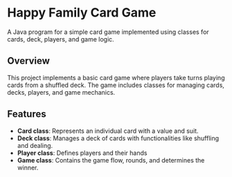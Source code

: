 # Happy Family Card Game 
A Java program for a simple card game implemented using classes for cards, deck, players, and game logic.
## Overview 
This project implements a basic card game where players take turns playing cards from a shuffled deck. The game includes classes for managing cards, decks, players, and game mechanics.
## Features
 - **Card class**: Represents an individual card with a value and suit.
 - **Deck class**: Manages a deck of cards with functionalities like shuffling and dealing.
 - **Player class**: Defines players and their hands 
 - **Game class**: Contains the game flow, rounds, and determines the winner. 
